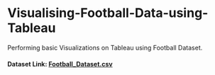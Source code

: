 # Visualising-Football-Data-using-Tableau
Performing basic Visualizations on Tableau using Football Dataset.


<h4> Dataset Link: <a href= https://github.com/abhisheknagarajan/Visualising-Football-Data-using-Tableau/blob/main/football%20players%20data.csv>Football_Dataset.csv</a></h4>
